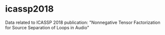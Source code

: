 # icassp2018
Data related to ICASSP 2018 publication: "Nonnegative Tensor Factorization for Source Separation of Loops in Audio"
